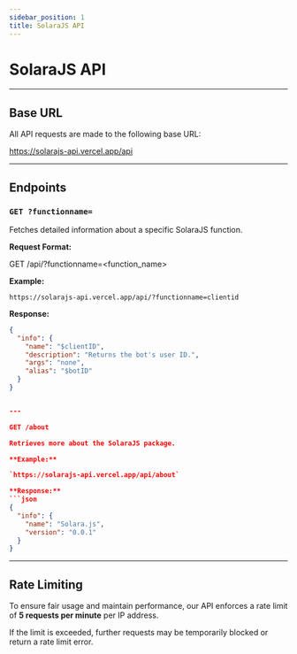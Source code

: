 ```yaml
---
sidebar_position: 1
title: SolaraJS API
---
```


# SolaraJS API 

---

## Base URL

All API requests are made to the following base URL:

https://solarajs-api.vercel.app/api

---

## Endpoints

### `GET ?functionname=`

Fetches detailed information about a specific SolaraJS function.

**Request Format:**

GET /api/?functionname=<function_name>

**Example:**

`https://solarajs-api.vercel.app/api/?functionname=clientid`

**Response:**
```json
{
  "info": {
    "name": "$clientID",
    "description": "Returns the bot's user ID.",
    "args": "none",
    "alias": "$botID"
  }
}


---

GET /about

Retrieves more about the SolaraJS package.

**Example:**

`https://solarajs-api.vercel.app/api/about`

**Response:**
```json
{
  "info": {
    "name": "Solara.js",
    "version": "0.0.1"
  }
}
```


---

## Rate Limiting

To ensure fair usage and maintain performance, our API enforces a rate limit of **5 requests per minute** per IP address.

If the limit is exceeded, further requests may be temporarily blocked or return a rate limit error.
